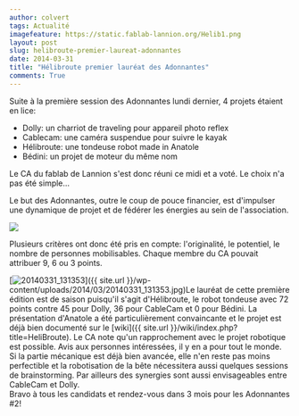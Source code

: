 ```yaml
---
author: colvert
tags: Actualité
imagefeature: https://static.fablab-lannion.org/Helib1.png
layout: post
slug: helibroute-premier-laureat-adonnantes
date: 2014-03-31
title: "Hélibroute premier lauréat des Adonnantes"
comments: True
---
```

Suite à la première session des Adonnantes lundi dernier, 4 projets étaient en
lice:

  * Dolly: un charriot de traveling pour appareil photo reflex
  * Cablecam: une caméra suspendue pour suivre le kayak
  * Hélibroute: une tondeuse robot made in Anatole
  * Bédini: un projet de moteur du même nom

Le CA du fablab de Lannion s'est donc réuni ce midi et a voté. Le choix n'a
pas été simple…

Le but des Adonnantes, outre le coup de pouce financier, est d'impulser une
dynamique de projet et de fédérer les énergies au sein de l'association.

![](https://pbs.twimg.com/media/BjfleY2IgAAVG_S.jpg:large)

Plusieurs critères ont donc été pris en compte: l'originalité, le potentiel,
le nombre de personnes mobilisables. Chaque membre du CA pouvait attribuer 9,
6 ou 3 points.

[![20140331_131353](https://static.fablab-lannion.org/20140331_131353-1024x768.jpg)]({{ site.url }}/wp-content/uploads/2014/03/20140331_131353.jpg)Le lauréat de cette
première édition est de saison puisqu'il s'agit d'Hélibroute, le robot
tondeuse avec 72 points contre 45 pour Dolly, 36 pour CableCam et 0 pour
Bédini. La présentation d'Anatole a été particulièrement convaincante et le
projet est déjà bien documenté sur le [wiki]({{ site.url }}/wiki/index.php?title=HeliBroute). Le CA note qu'un rapprochement
avec le projet robotique est possible. Avis aux personnes intéressées, il y en
a pour tout le monde. Si la partie mécanique est déjà bien avancée, elle n'en
reste pas moins perfectible et la robotisation de la bête nécessitera aussi
quelques sessions de brainstorming. Par ailleurs des synergies sont aussi
envisageables entre CableCam et Dolly.  
Bravo à tous les candidats et rendez-vous dans 3 mois pour les Adonnantes #2!


